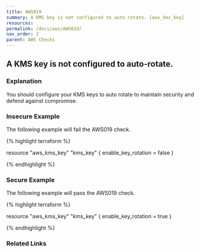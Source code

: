 ```yaml
---
title: AWS019
summary: A KMS key is not configured to auto-rotate. [aws_kms_key] 
resources: 
permalink: /docs/aws/AWS019/
nav_order: 2
parent: AWS Checks
---
```


## A KMS key is not configured to auto-rotate.

### Explanation


You should configure your KMS keys to auto rotate to maintain security and defend against compromise.



### Insecure Example

The following example will fail the AWS019 check.

{% highlight terraform %}

resource "aws_kms_key" "kms_key" {
	enable_key_rotation = false
}

{% endhighlight %}



### Secure Example

The following example will pass the AWS019 check.

{% highlight terraform %}

resource "aws_kms_key" "kms_key" {
	enable_key_rotation = true
}

{% endhighlight %}


### Related Links


